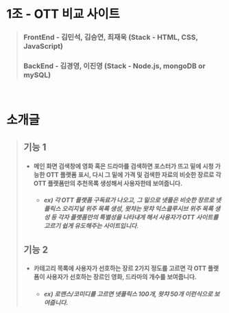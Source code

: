 # 1조 - OTT 비교 사이트 

> ### FrontEnd - 김민석, 김승연, 최재욱 (Stack - HTML, CSS, JavaScript)
> ### BackEnd - 김경영, 이진영 (Stack - Node.js, mongoDB or mySQL)
<br>

# 소개글 
> ## 기능 1
>  + #### 메인 화면 검색창에 영화 혹은 드라마를 검색하면 포스터가 뜨고 밑에 시청 가능한 OTT 플랫폼 표시, 다시 그 밑에 가격 및 검색한 자료의 비슷한 장르로 각 OTT 플랫폼만의 추천목록 생성해서 사용자한테 보여줍니다.
>     + ##### ex) 각 OTT 플랫폼 구독료가 나오고, 그 밑으로 넷플은 비슷한 장르로 넷플릭스 오리지널 위주 목록 생성, 왓챠는 왓챠 익스클루시브 위주 목록 생성 등 각자 플랫폼만의 특별성을 나타내게 해서 사용자가 OTT 사이트를 고르기 쉽게 유도해주는 사이트입니다.
> ## 기능 2
> + #### 카테고리 목록에 사용자가 선호하는 장르 2가지 정도를 고르면 각 OTT 플랫폼이 사용자가 선호하는 장르인 영화, 드라마의 개수를 보여줍니다.
>     + ##### ex) 로맨스/코미디를 고르면 넷플릭스 100개, 왓챠 50개 이런식으로 보여줍니다.

